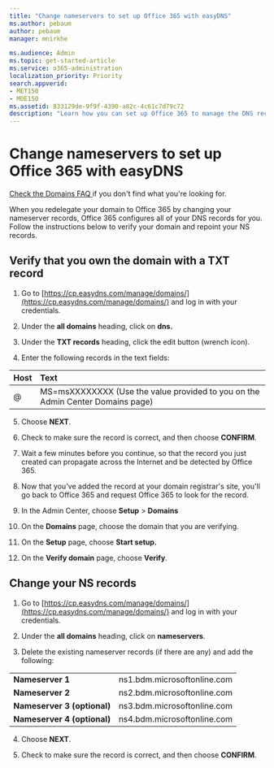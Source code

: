 ```yaml
---
title: "Change nameservers to set up Office 365 with easyDNS"
ms.author: pebaum
author: pebaum
manager: mnirkhe

ms.audience: Admin
ms.topic: get-started-article
ms.service: o365-administration
localization_priority: Priority
search.appverid:
- MET150
- MOE150
ms.assetid: 833129de-9f9f-4390-a82c-4c61c7d79c72
description: "Learn how you can set up Office 365 to manage the DNS records of your custom domain at easyDNS."
---
```


# Change nameservers to set up Office 365 with easyDNS

[Check the Domains FAQ ](../setup/domains-faq.md) if you don't find what you're looking for. 
  
When you redelegate your domain to Office 365 by changing your nameserver records, Office 365 configures all of your DNS records for you. Follow the instructions below to verify your domain and repoint your NS records.
  
## Verify that you own the domain with a TXT record

1. Go to [https://cp.easydns.com/manage/domains/](https://cp.easydns.com/manage/domains/) and log in with your credentials. 
    
2. Under the **all domains** heading, click on **dns.**
    
3. Under the **TXT records** heading, click the edit button (wrench icon). 
    
4. Enter the following records in the text fields:
   

|**Host**|**Text**|
|:-----|:-----|
|@  <br/> |MS=msXXXXXXXX (Use the value provided to you on the Admin Center Domains page)  <br/> |
   
5. Choose **NEXT**. 
    
6. Check to make sure the record is correct, and then choose **CONFIRM**. 
    
7. Wait a few minutes before you continue, so that the record you just created can propagate across the Internet and be detected by Office 365.
    
8. Now that you've added the record at your domain registrar's site, you'll go back to Office 365 and request Office 365 to look for the record.
    
9. In the Admin Center, choose **Setup** \> **Domains**
    
10. On the **Domains** page, choose the domain that you are verifying. 
    
11. On the **Setup** page, choose **Start setup.**
    
12. On the **Verify domain** page, choose **Verify**. 
    
## Change your NS records

1. Go to [https://cp.easydns.com/manage/domains/](https://cp.easydns.com/manage/domains/) and log in with your credentials. 
    
2. Under the **all domains** heading, click on **nameservers**. 
    
3. Delete the existing nameserver records (if there are any) and add the following:

|||
|:-----|:-----|
|**Nameserver 1**  |     ns1.bdm.microsoftonline.com    |
|**Nameserver 2**    |      ns2.bdm.microsoftonline.com   |
|**Nameserver 3 (optional)**   |    ns3.bdm.microsoftonline.com     |
|**Nameserver 4 (optional)** |    ns4.bdm.microsoftonline.com     |


   
4. Choose **NEXT**. 
    
5. Check to make sure the record is correct, and then choose **CONFIRM**. 
    

